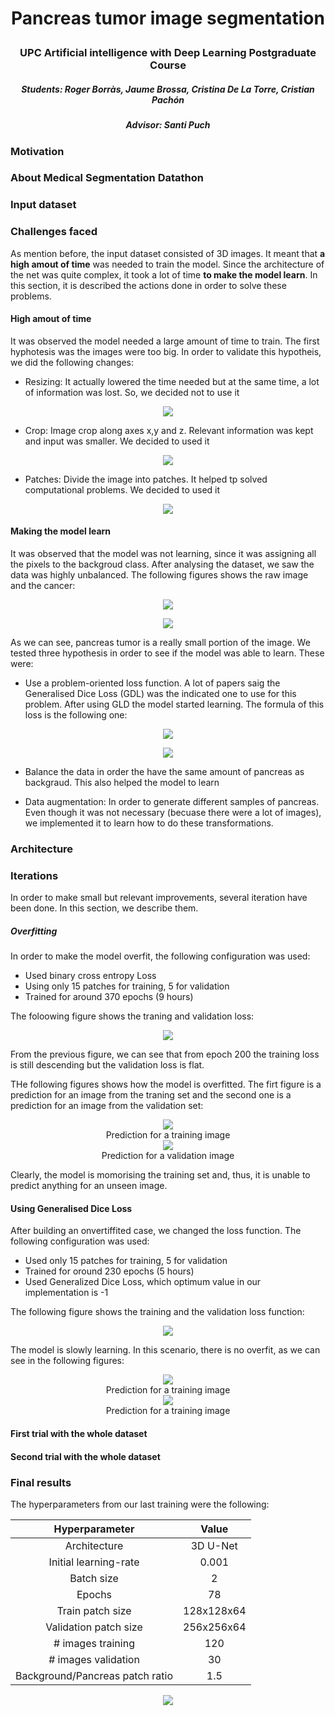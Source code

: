 # <p align="center"> Pancreas tumor image segmentation </p>

### <p align="center"> UPC Artificial intelligence with Deep Learning Postgraduate Course </p>

##### <p align="center"> Students: Roger Borràs, Jaume Brossa, Cristina De La Torre, Cristian Pachón </p>

##### <p align="center"> Advisor: Santi Puch </p>

### Motivation

### About Medical Segmentation Datathon

### Input dataset

### Challenges faced
As mention before, the input dataset consisted of 3D images. It meant that **a high amout of time** was needed to
train the model. Since the architecture of the net was quite complex, it took a lot of time **to make the model learn**. In this section, it is described the actions done in order to solve these problems.

#### High amout of time
It was observed the model needed a large amount of time to train. The first hyphotesis was the images were too big. In order to validate this hypotheis, we did the following changes:

* Resizing: It actually lowered the time needed but at the same time, a lot of information was lost. So, we decided not to use it

<p align="center">
    <img align="center" src="images/challenges_faced/resize.png">
</p>

* Crop: Image crop along axes x,y and z. Relevant information was kept and input was smaller. We decided to used it

<p align="center">
    <img align="center" src="images/challenges_faced/crop.png">
</p>

* Patches: Divide the image into patches. It helped tp solved computational problems. We decided to used it

<p align="center">
    <img align="center" src="images/challenges_faced/patches.gif">
</p>

#### Making the model learn
It was observed that the model was not learning, since it was assigning all the pixels to the backgroud class. After analysing the dataset, we saw the data was highly unbalanced. The following figures shows the raw image and the cancer:

<p align="center">
    <img align="center" src="images/challenges_faced/raw_image.png">
</p>

<p align="center">
    <img align="center" src="images/challenges_faced/target.png">
</p>

As we can see, pancreas tumor is a really small portion of the image. We tested three hypothesis in order to see if the model was able to learn. These were:

* Use a problem-oriented loss function. A lot of papers saig the Generalised Dice Loss (GDL) was the indicated one to use for this problem. After using GLD the model started learning. The formula of this loss is the following one:

<p align="center">
<img src="https://render.githubusercontent.com/render/math?math=1 - 2 \frac{\sum_{}^{2}w_l\sum_{n}^{}r_{ln}p_{ln}}{\sum_{}^{2}w_l\sum_{n}^{}\big(r_{ln} + %2B p_{ln}\big)}">

<p align="center">
<img src="https://render.githubusercontent.com/render/math?math=\frac{1}{ \big(\sum_{n}^{}r_{ln} \big)^2 }">
</p>

* Balance the data in order the have the same amount of pancreas as backgraud. This also helped the model to learn

* Data augmentation: In order to generate different samples of pancreas. Even though it was not necessary (becuase there were a lot of images), we implemented it to learn how to do these transformations.

### Architecture

### Iterations
In order to make small but relevant improvements, several iteration have been done. In this section, we describe them.

##### Overfitting
In order to make the model overfit, the following configuration was used:

* Used binary cross entropy Loss
* Using only 15 patches for training, 5 for validation
* Trained for around 370 epochs (9 hours)

The foloowing figure shows the traning and validation loss:

<p align="center">
    <img align="center" src="images/iterations/loss_overfit.png">
</p>

From the previous figure, we can see that from epoch 200 the training loss  is still descending but the validation loss is flat. 

THe following figures shows how the model is overfitted. The firt figure is a prediction for an image from the traning set and the second one is a prediction for an image from the validation set:

<div style="align: left; text-align:center;">
    <img src="images/iterations/train_overfit.png"/>
    <div class="caption">Prediction for a training image</div>
</div>

<div style="align: left; text-align:center;">
    <img src="images/iterations/validation_overfit.png"/>
    <div class="caption">Prediction for a validation image</div>
</div>


Clearly, the model is momorising the training set and, thus, it is unable to predict anything for an unseen image.

#### Using Generalised Dice Loss
After building an onvertiffited case, we changed the loss function. The following configuration was used:

* Used only 15 patches for training, 5 for validation
* Trained for oround 230 epochs (5 hours)
* Used Generalized Dice Loss, which optimum value in our implementation is -1

The following figure shows the training and the validation loss function:

<p align="center">
    <img align="center" src="images/iterations/loss_dice.png">
</p>

The model is slowly learning. In this scenario, there is no overfit, as we can see in the following figures:

<div style="align: left; text-align:center;">
    <img src="images/iterations/train_dice.png"/>
    <div class="caption">Prediction for a training image</div>
</div>


<div style="align: left; text-align:center;">
    <img src="images/iterations/train_dice.png"/>
    <div class="caption">Prediction for a training image</div>
</div>





#### First trial with the whole dataset

#### Second trial with the whole dataset

### Final results
The hyperparameters from our last training were the following:


|          Hyperparameter         |    Value   |
|:-------------------------------:|:----------:|
|           Architecture          |  3D U-Net  |
|      Initial learning-rate      |    0.001   |
|            Batch size           |      2     |
|              Epochs             |     78     |
|         Train patch size        | 128x128x64 |
|      Validation patch size      | 256x256x64 |
|        # images training        |     120    |
|       # images validation       |     30     |
| Background/Pancreas patch ratio |     1.5    |

<p align="center">
     <img align="center" src="images/final_results/final_losses.png">
</p>


